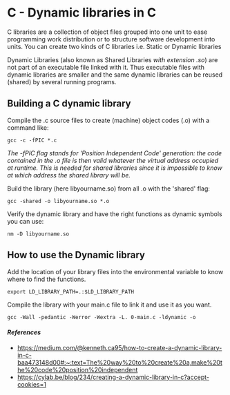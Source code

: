 # C - Dynamic libraries in C

C libraries are a collection of object files grouped into one unit to ease programming work distribution or to structure software development into units. You can create two kinds of C libraries i.e. Static or Dynamic libraries

Dynamic Libraries (also known as Shared Libraries <em>with extension .so</em>) are not part of an executable file linked with it. Thus executable files with dynamic libraries are smaller and the same dynamic libraries can be reused (shared) by several running programs.

## Building a C dynamic library
Compile the .c source files to create (machine) object codes (.o) with a command like:
```
gcc -c -fPIC *.c
```
<em>The -fPIC flag stands for 'Position Independent Code' generation: the code contained in the .o file is then valid whatever the virtual address occupied at runtime. This is needed for shared libraries since it is impossible to know at which address the shared library will be.</em>

Build the library (here libyourname.so) from all .o with the 'shared' flag:
```
gcc -shared -o libyourname.so *.o
```
Verify the dynamic library and have the right functions as dynamic symbols you can use:
```
nm -D libyourname.so
```
## How to use the Dynamic library
Add the location of your library files into the environmental variable to know where to find the functions.
```
export LD_LIBRARY_PATH=.:$LD_LIBRARY_PATH
```
Compile the library with your main.c file to link it and use it as you want.
```
gcc -Wall -pedantic -Werror -Wextra -L. 0-main.c -ldynamic -o
```

#### <em>References</em>
- https://medium.com/@kenneth.ca95/how-to-create-a-dynamic-library-in-c-baa473148d00#:~:text=The%20way%20to%20create%20a,make%20the%20code%20position%20independent
- https://cylab.be/blog/234/creating-a-dynamic-library-in-c?accept-cookies=1